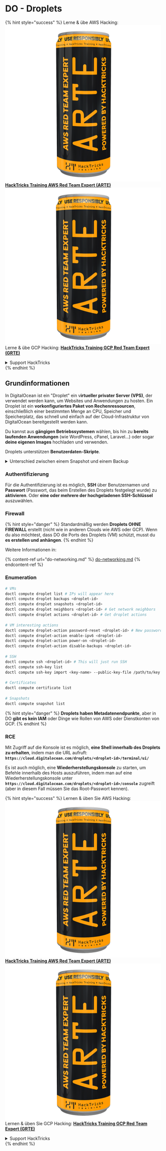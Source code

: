 # DO - Droplets

{% hint style="success" %}
Lerne & übe AWS Hacking:<img src="../../../.gitbook/assets/image (1) (1) (1).png" alt="" data-size="line">[**HackTricks Training AWS Red Team Expert (ARTE)**](https://training.hacktricks.xyz/courses/arte)<img src="../../../.gitbook/assets/image (1) (1) (1).png" alt="" data-size="line">\
Lerne & übe GCP Hacking: <img src="../../../.gitbook/assets/image (2).png" alt="" data-size="line">[**HackTricks Training GCP Red Team Expert (GRTE)**<img src="../../../.gitbook/assets/image (2).png" alt="" data-size="line">](https://training.hacktricks.xyz/courses/grte)

<details>

<summary>Support HackTricks</summary>

* Überprüfe die [**Abonnementpläne**](https://github.com/sponsors/carlospolop)!
* **Tritt der** 💬 [**Discord-Gruppe**](https://discord.gg/hRep4RUj7f) oder der [**Telegram-Gruppe**](https://t.me/peass) bei oder **folge** uns auf **Twitter** 🐦 [**@hacktricks\_live**](https://twitter.com/hacktricks_live)**.**
* **Teile Hacking-Tricks, indem du PRs zu den** [**HackTricks**](https://github.com/carlospolop/hacktricks) und [**HackTricks Cloud**](https://github.com/carlospolop/hacktricks-cloud) GitHub-Repos einreichst.

</details>
{% endhint %}

## Grundinformationen

In DigitalOcean ist ein "Droplet" ein v**irtueller privater Server (VPS)**, der verwendet werden kann, um Websites und Anwendungen zu hosten. Ein Droplet ist ein **vorkonfiguriertes Paket von Rechenressourcen**, einschließlich einer bestimmten Menge an CPU, Speicher und Speicherplatz, das schnell und einfach auf der Cloud-Infrastruktur von DigitalOcean bereitgestellt werden kann.

Du kannst aus **gängigen Betriebssystemen** wählen, bis hin zu **bereits laufenden Anwendungen** (wie WordPress, cPanel, Laravel...) oder sogar **deine eigenen Images** hochladen und verwenden.

Droplets unterstützen **Benutzerdaten-Skripte**.

<details>

<summary>Unterschied zwischen einem Snapshot und einem Backup</summary>

In DigitalOcean ist ein Snapshot eine Momentaufnahme des Festplattenspeichers eines Droplets zu einem bestimmten Zeitpunkt. Er erfasst den Zustand der Festplatte des Droplets zum Zeitpunkt der Erstellung des Snapshots, einschließlich des Betriebssystems, installierter Anwendungen und aller Dateien und Daten auf der Festplatte.

Snapshots können verwendet werden, um neue Droplets mit derselben Konfiguration wie das ursprüngliche Droplet zu erstellen oder um ein Droplet auf den Zustand zurückzusetzen, in dem es sich befand, als der Snapshot erstellt wurde. Snapshots werden im Objektspeicherdienst von DigitalOcean gespeichert und sind inkrementell, was bedeutet, dass nur die Änderungen seit dem letzten Snapshot gespeichert werden. Dies macht sie effizient in der Nutzung und kostengünstig in der Speicherung.

Im Gegensatz dazu ist ein Backup eine vollständige Kopie eines Droplets, einschließlich des Betriebssystems, installierter Anwendungen, Dateien und Daten sowie der Einstellungen und Metadaten des Droplets. Backups werden typischerweise nach einem regelmäßigen Zeitplan durchgeführt und erfassen den gesamten Zustand eines Droplets zu einem bestimmten Zeitpunkt.

Im Gegensatz zu Snapshots werden Backups in einem komprimierten und verschlüsselten Format gespeichert und von der Infrastruktur von DigitalOcean an einen entfernten Ort zur sicheren Aufbewahrung übertragen. Dies macht Backups ideal für die Wiederherstellung nach Katastrophen, da sie eine vollständige Kopie eines Droplets bereitstellen, die im Falle von Datenverlust oder anderen katastrophalen Ereignissen wiederhergestellt werden kann.

Zusammenfassend sind Snapshots Momentaufnahmen der Festplatte eines Droplets, während Backups vollständige Kopien eines Droplets, einschließlich seiner Einstellungen und Metadaten, sind. Snapshots werden im Objektspeicherdienst von DigitalOcean gespeichert, während Backups von der Infrastruktur von DigitalOcean an einen entfernten Ort übertragen werden. Sowohl Snapshots als auch Backups können verwendet werden, um ein Droplet wiederherzustellen, aber Snapshots sind effizienter in der Nutzung und Speicherung, während Backups eine umfassendere Backup-Lösung für die Wiederherstellung nach Katastrophen bieten.

</details>

### Authentifizierung

Für die Authentifizierung ist es möglich, **SSH** über Benutzernamen und **Passwort** (Passwort, das beim Erstellen des Droplets festgelegt wurde) zu **aktivieren**. Oder **eine oder mehrere der hochgeladenen SSH-Schlüssel** auszuwählen.

### Firewall

{% hint style="danger" %}
Standardmäßig werden **Droplets OHNE FIREWALL** erstellt (nicht wie in anderen Clouds wie AWS oder GCP). Wenn du also möchtest, dass DO die Ports des Droplets (VM) schützt, musst du **es erstellen und anhängen**.
{% endhint %}

Weitere Informationen in:

{% content-ref url="do-networking.md" %}
[do-networking.md](do-networking.md)
{% endcontent-ref %}

### Enumeration
```bash
# VMs
doctl compute droplet list # IPs will appear here
doctl compute droplet backups <droplet-id>
doctl compute droplet snapshots <droplet-id>
doctl compute droplet neighbors <droplet-id> # Get network neighbors
doctl compute droplet actions <droplet-id> # Get droplet actions

# VM interesting actions
doctl compute droplet-action password-reset <droplet-id> # New password is emailed to the user
doctl compute droplet-action enable-ipv6 <droplet-id>
doctl compute droplet-action power-on <droplet-id>
doctl compute droplet-action disable-backups <droplet-id>

# SSH
doctl compute ssh <droplet-id> # This will just run SSH
doctl compute ssh-key list
doctl compute ssh-key import <key-name> --public-key-file /path/to/key.pub

# Certificates
doctl compute certificate list

# Snapshots
doctl compute snapshot list
```
{% hint style="danger" %}
**Droplets haben Metadatenendpunkte**, aber in DO **gibt es kein IAM** oder Dinge wie Rollen von AWS oder Dienstkonten von GCP.
{% endhint %}

### RCE

Mit Zugriff auf die Konsole ist es möglich, **eine Shell innerhalb des Droplets zu erhalten**, indem man die URL aufruft: **`https://cloud.digitalocean.com/droplets/<droplet-id>/terminal/ui/`**

Es ist auch möglich, eine **Wiederherstellungskonsole** zu starten, um Befehle innerhalb des Hosts auszuführen, indem man auf eine Wiederherstellungskonsole unter **`https://cloud.digitalocean.com/droplets/<droplet-id>/console`** zugreift (aber in diesem Fall müssen Sie das Root-Passwort kennen).

{% hint style="success" %}
Lernen & üben Sie AWS Hacking:<img src="../../../.gitbook/assets/image (1) (1) (1).png" alt="" data-size="line">[**HackTricks Training AWS Red Team Expert (ARTE)**](https://training.hacktricks.xyz/courses/arte)<img src="../../../.gitbook/assets/image (1) (1) (1).png" alt="" data-size="line">\
Lernen & üben Sie GCP Hacking: <img src="../../../.gitbook/assets/image (2).png" alt="" data-size="line">[**HackTricks Training GCP Red Team Expert (GRTE)**<img src="../../../.gitbook/assets/image (2).png" alt="" data-size="line">](https://training.hacktricks.xyz/courses/grte)

<details>

<summary>Support HackTricks</summary>

* Überprüfen Sie die [**Abonnementpläne**](https://github.com/sponsors/carlospolop)!
* **Treten Sie der** 💬 [**Discord-Gruppe**](https://discord.gg/hRep4RUj7f) oder der [**Telegram-Gruppe**](https://t.me/peass) bei oder **folgen** Sie uns auf **Twitter** 🐦 [**@hacktricks\_live**](https://twitter.com/hacktricks_live)**.**
* **Teilen Sie Hacking-Tricks, indem Sie PRs an die** [**HackTricks**](https://github.com/carlospolop/hacktricks) und [**HackTricks Cloud**](https://github.com/carlospolop/hacktricks-cloud) GitHub-Repos senden.

</details>
{% endhint %}
